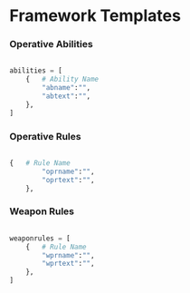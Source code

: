 # Framework Templates

### Operative Abilities

```py

abilities = [
    {   # Ability Name
        "abname":"",
        "abtext":"",
    },
]

```

### Operative Rules

```py

{   # Rule Name
        "oprname":"",
        "oprtext":"",
    },

```

### Weapon Rules

```py

weaponrules = [
    {   # Rule Name
        "wprname":"",
        "wprtext":"",
    },
]

```